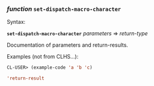 ### <em>function</em> <strong>`set-dispatch-macro-character`</strong>

Syntax:

<strong>`set-dispatch-macro-character`</strong> <em>parameters</em> => <em>return-type</em>

Documentation of parameters and return-results.

Examples (not from CLHS...):

```lisp
CL-USER> (example-code 'a 'b 'c)

'return-result
```
